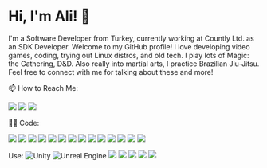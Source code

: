 # Hi, I'm Ali! 👋

I'm a Software Developer from Turkey, currently working at Countly Ltd. as an SDK Developer. Welcome to my GitHub profile! I love developing video games, coding, trying out Linux distros, and old tech. I play lots of Magic: the Gathering, D&D. Also really into martial arts, I practice Brazilian Jiu-Jitsu. Feel free to connect with me for talking about these and more!

📫 How to Reach Me:  

[![](https://img.shields.io/badge/-Ali%20R%C4%B1za%20Kat-informational?style=flat&logo=linkedin&logoColor=white&color=0077b5)](https://www.linkedin.com/in/alirizakat/) 
[![](https://img.shields.io/badge/-Send%20Email-informational?style=flat&logo=microsoft-outlook&logoColor=white&color=0078D4)](mailto:alirizakat14@gmail.com) 
[![](https://img.shields.io/twitter/url?url=https%3A%2F%2Ftwitter.com%2FCodeChokeWizard&style=social&logoColor=blue&label=Find%20me%20on%20X&labelColor=black&color=black)](https://twitter.com/CodeChokeWizard)


:man_technologist: Code: 

![](https://img.shields.io/badge/Code-Bash-informational?style=flat&logo=gnu-bash&logoColor=white&color=1F6FEB) ![](https://img.shields.io/badge/Code-C++-informational?style=flat&logo=c%2B%2B&logoColor=white&color=1F6FEB) ![](https://img.shields.io/badge/Code-Python-informational?style=flat&logo=python&logoColor=white&color=1F6FEB) ![](https://img.shields.io/badge/Code-C%23-informational?style=flat&logo=c-sharp&logoColor=white&color=1F6FEB) ![](https://img.shields.io/badge/Code-.NET-informational?style=flat&logo=dotnet&color=1F6FEB) ![](https://img.shields.io/badge/Code-Java-informational?style=flat&logo=openjdk&logoColor=white&color=1F6FEB) ![](https://img.shields.io/badge/Code-JavaScript-informational?style=flat&logo=javascript&logoColor=white&color=1F6FEB) ![](https://img.shields.io/badge/Code-MySQL-informational?style=flat&logo=mysql&logoColor=white&color=1F6FEB) ![](https://img.shields.io/badge/Code-MariaDB-informational?style=flat&logo=mariadb&logoColor=white&color=1F6FEB) ![](https://img.shields.io/badge/Code-MSSQL-informational?style=flat&logo=microsoft-sql-server&logoColor=white&color=1F6FEB) ![](https://img.shields.io/badge/Code-PostgreSQL-informational?style=flat&logo=postgresql&logoColor=white&color=1F6FEB) ![](https://img.shields.io/badge/Code-Docker-informational?style=flat&logo=docker&logoColor=white&color=1F6FEB) ![](https://img.shields.io/badge/Code-MongoDB-informational?style=flat&logo=mongodb&logoColor=white&color=1F6FEB) ![](https://img.shields.io/badge/Code-ExpressJS-informational?style=flat&logo=express&logoColor=white&color=1F6FEB)

Use:
![Unity](https://img.shields.io/badge/unity-%23000000.svg?style=for-the-badge&logo=unity&logoColor=white) ![Unreal Engine](https://img.shields.io/badge/unrealengine-%23313131.svg?style=for-the-badge&logo=unrealengine&logoColor=white) ![](https://img.shields.io/badge/Jira-informational?style=flat&logo=jira&logoColor=white&color=0052CC) ![](https://img.shields.io/badge/SSMS-informational?style=flat&logo=MicrosoftSqlServer&logoColor=white&color=cc2927) ![](https://img.shields.io/badge/Workbench-informational?style=flat&logo=mysql&logoColor=white&color=0db7ed) ![](https://img.shields.io/badge/Trello-informational?style=flat&logo=trello&color=0052CC&logoColor=white) ![](https://img.shields.io/badge/NuGet-informational?style=flat&logo=nuget&logoColor=white&color=004880)